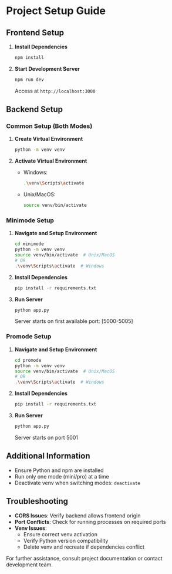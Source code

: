 # Project Setup Guide

## Frontend Setup
1. **Install Dependencies**
   ```bash
   npm install
   ```

2. **Start Development Server**
   ```bash
   npm run dev
   ```
   Access at `http://localhost:3000`

## Backend Setup

### Common Setup (Both Modes)
1. **Create Virtual Environment**
   ```bash
   python -m venv venv
   ```

2. **Activate Virtual Environment**
   - Windows:
     ```bash
     .\venv\Scripts\activate
     ```
   - Unix/MacOS:
     ```bash
     source venv/bin/activate
     ```

### Minimode Setup
1. **Navigate and Setup Environment**
   ```bash
   cd minimode
   python -m venv venv
   source venv/bin/activate  # Unix/MacOS
   # OR
   .\venv\Scripts\activate  # Windows
   ```

2. **Install Dependencies**
   ```bash
   pip install -r requirements.txt
   ```

3. **Run Server**
   ```bash
   python app.py
   ```
   Server starts on first available port: [5000-5005]

### Promode Setup
1. **Navigate and Setup Environment**
   ```bash
   cd promode
   python -m venv venv
   source venv/bin/activate  # Unix/MacOS
   # OR
   .\venv\Scripts\activate  # Windows
   ```

2. **Install Dependencies**
   ```bash
   pip install -r requirements.txt
   ```

3. **Run Server**
   ```bash
   python app.py
   ```
   Server starts on port 5001

## Additional Information
- Ensure Python and npm are installed
- Run only one mode (mini/pro) at a time
- Deactivate venv when switching modes: `deactivate`

## Troubleshooting
- **CORS Issues**: Verify backend allows frontend origin
- **Port Conflicts**: Check for running processes on required ports
- **Venv Issues**: 
  - Ensure correct venv activation
  - Verify Python version compatibility
  - Delete venv and recreate if dependencies conflict

For further assistance, consult project documentation or contact development team.